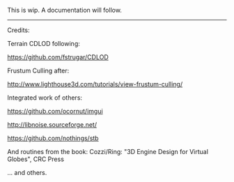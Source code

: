 
This is wip. A documentation will follow.


--------------------------
Credits:

Terrain CDLOD following:

https://github.com/fstrugar/CDLOD

Frustum Culling after:

http://www.lighthouse3d.com/tutorials/view-frustum-culling/

Integrated work of others:

https://github.com/ocornut/imgui

http://libnoise.sourceforge.net/

https://github.com/nothings/stb

And routines from the book:
Cozzi/Ring: "3D Engine Design for Virtual Globes", CRC Press

... and others.
